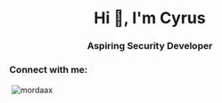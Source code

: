 <!-- - 👀 I’m interested in programming and ethical hacking
- 🌱 I’m currently learning Web Development
- 💞️ I’m looking to collaborate on ...
- 📫 How to reach me  -->

<!---
Mordaax/Mordaax is a ✨ special ✨ repository because its `README.md` (this file) appears on your GitHub profile.
You can click the Preview link to take a look at your changes.
![Github Stats](https://github-readme-stats.vercel.app/api?username=Mordaax&count_private=true&show_icons=true&theme=tokyonight&hide=stars,issues)
--->

<h1 align="center">Hi 👋, I'm Cyrus</h1>
<h3 align="center">Aspiring Security Developer</h3>

<h3 align="left">Connect with me:</h3>
<p align="left">
</p>
<!---
<p><img align="left" src="https://github-readme-stats.vercel.app/api/top-langs?username=mordaax&show_icons=true&locale=en&layout=compact" alt="mordaax" /></p>
--->
<p>&nbsp;<img align="center" src="https://github-readme-stats.vercel.app/api?username=mordaax&show_icons=true&locale=en" alt="mordaax" /></p>

